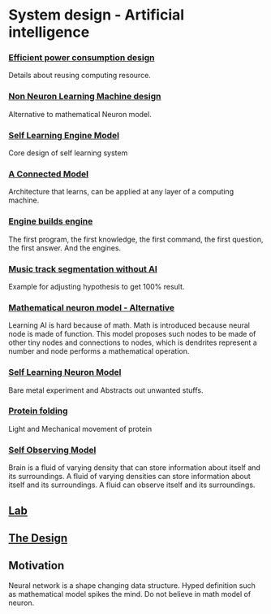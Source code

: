 # System design - Artificial intelligence 

### [Efficient power consumption design ](https://github.com/imvetri/artificial-intelligence/blob/master/Power.efficient.AI.design.md)

Details about reusing computing resource.

### [Non Neuron Learning Machine design ](https://github.com/imvetri/artificial-intelligence/blob/master/No.Neuron.Learning.Machine.md)

Alternative to mathematical Neuron model.

### [Self Learning Engine Model ](https://github.com/imvetri/artificial-intelligence/blob/master/Self.learning.engine.model.md)

Core design of self learning system

### [A Connected Model ](https://github.com/imvetri/artificial-intelligence/blob/master/A.Connected.Model.md)

Architecture that learns, can be applied at any layer of a computing machine.


### [Engine builds engine ](https://github.com/imvetri/artificial-intelligence/blob/master/Engines.build.other.engines.md)

The first program, the first knowledge, the first command, the first question, the first answer. And the engines.


### [Music track segmentation without AI](https://github.com/imvetri/artificial-intelligence/blob/master/Music.track.segmentation.without.AI.md)


Example for adjusting hypothesis to get 100% result.

### [Mathematical neuron model - Alternative](https://github.com/imvetri/artificial-intelligence/blob/master/Alternative.Neuron.Model.Without.Advanced.Math.md)

Learning AI is hard because of math. Math is introduced because neural node is made of function. This model proposes such nodes to be made of other tiny nodes and connections to nodes, which is dendrites represent a number and node performs a  mathematical operation.

### [Self Learning Neuron Model ](https://github.com/imvetri/artificial-intelligence/blob/master/Self.learning.neuron.model.md)

Bare metal experiment and Abstracts out unwanted stuffs.

### [Protein folding ](https://github.com/imvetri/artificial-intelligence/blob/master/Protein.folding.md)

Light and Mechanical movement of protein


### [Self Observing Model ](https://github.com/imvetri/artificial-intelligence/blob/master/Self.Observing.model.md)

Brain is a fluid of varying density that can store information about itself and its surroundings. 
A fluid of varying densities can store information about itself and its surroundings. 
A fluid can observe itself and its surroundings.

## [Lab](https://github.com/imvetri/artificial-intelligence/blob/master/Lab.md)


## [The Design](https://github.com/imvetri/artificial-intelligence/blob/master/The%20System.md)


## Motivation

Neural network is a shape changing data structure. Hyped definition such as mathematical model spikes the mind. Do not believe in math model of neuron.

